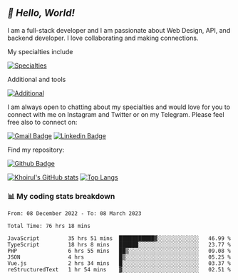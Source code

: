## _:wave: Hello, World!_

I am a full-stack developer and I am passionate about Web Design, API, and backend developer. I love collaborating and making connections.

My specialties include

[![Specialties](https://skillicons.dev/icons?i=php,laravel,javascript,react,vue,mysql,tailwind)](https://skillicons.dev)

Additional and tools

[![Additional](https://skillicons.dev/icons?i=bash,vscode,vite,webpack,vercel,git,github,gitlab)](https://skillicons.dev)

I am always open to chatting about my specialties and would love for you to connect with me on Instagram and Twitter or on my Telegram. Please feel free also to connect on:

[![Gmail Badge](https://img.shields.io/badge/-ahmusafir.khoirul@gmail.com-c14438?style=flat&logo=Gmail&logoColor=white&link=mailto:ahmusafir.khoirul@gmail.com)](mailto:ahmusafir.khoirul@gmail.com)
[![Linkedin Badge](https://img.shields.io/badge/-Ahmad_Musafir_Khoirul_Fattah-0072b1?style=flat&logo=Linkedin&logoColor=white&link=https://www.linkedin.com/in/ahmad-musafir-khoirul-fattah-26a53a207/)](https://www.linkedin.com/in/masmuss/)

Find my repository:

[![Github Badge](https://img.shields.io/badge/-masmuss-grey?style=flat&logo=github&logoColor=white&link=https://github.com/masmuss)](https://github.com/masmuss)

[![Khoirul's GitHub stats](https://github-readme-stats.vercel.app/api?username=masmuss&show_icons=true&include_all_commits=true&theme=transparent&layout=compact)](https://github.com/masmuss/github-readme-stats)
[![Top Langs](https://github-readme-stats.vercel.app/api/top-langs/?username=masmuss&theme=transparent&layout=compact)](https://github.com/masmuss/github-readme-stats)

### :bar_chart: My coding stats breakdown

<!--START_SECTION:waka-->

```text
From: 08 December 2022 - To: 08 March 2023

Total Time: 76 hrs 18 mins

JavaScript         35 hrs 51 mins  ███████████▓░░░░░░░░░░░░░   46.99 %
TypeScript         18 hrs 8 mins   ██████░░░░░░░░░░░░░░░░░░░   23.77 %
PHP                6 hrs 55 mins   ██▒░░░░░░░░░░░░░░░░░░░░░░   09.08 %
JSON               4 hrs           █▒░░░░░░░░░░░░░░░░░░░░░░░   05.25 %
Vue.js             2 hrs 34 mins   █░░░░░░░░░░░░░░░░░░░░░░░░   03.37 %
reStructuredText   1 hr 54 mins    ▓░░░░░░░░░░░░░░░░░░░░░░░░   02.51 %
```

<!--END_SECTION:waka-->
